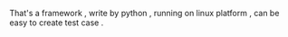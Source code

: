 That's a framework , write by python , running on linux platform , can be easy to create test case .